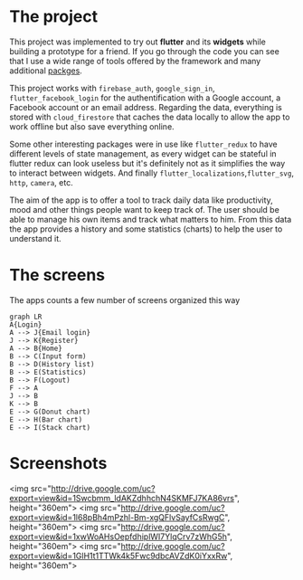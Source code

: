 # The project

This project was implemented to try out **flutter** and its **widgets** while building a prototype for a friend. If you go through the code you can see that I use a wide range of tools offered by the framework and many additional [packges](https://pub.dev/packages/). 

This project works with `firebase_auth`,  `google_sign_in`,  `flutter_facebook_login` for the authentification with a Google account, a Facebook account or an email address. Regarding the data, everything is stored with `cloud_firestore` that caches the data locally to allow the app to work offline but also save everything online. 

Some other interesting packages were in use like `flutter_redux` to have different levels of state management, as every widget can be stateful in flutter redux can look useless but it's definitely not as it simplifies the way to interact between widgets. And finally `flutter_localizations`,`flutter_svg`, `http`, `camera`, etc.

The aim of the app is to offer a tool to track daily data like productivity, mood and other things people want to keep track of. The user should be able to manage his own items and track what matters to him. From this data the app provides a history and some statistics (charts) to help the user to understand it.

# The screens

The apps counts a few number of screens organized this way

```mermaid
graph LR
A{Login} 
A --> J{Email login}
J --> K{Register}
A --> B{Home}
B --> C(Input form)
B --> D(History list)
B --> E(Statistics)
B --> F(Logout)
F --> A
J --> B
K --> B
E --> G(Donut chart)
E --> H(Bar chart)
E --> I(Stack chart)
```
# Screenshots

<img src="http://drive.google.com/uc?export=view&id=1Swcbmm_ldAKZdhhchN4SKMFJ7KA86vrs", height="360em">
<img src="http://drive.google.com/uc?export=view&id=1l68pBh4mPzhl-Bm-xgQFlvSayfCsRwgC", height="360em">
<img src="http://drive.google.com/uc?export=view&id=1xwWoAHsOepfdhiplWI7YlqCrv7zWhG5h", height="360em">
<img src="http://drive.google.com/uc?export=view&id=1GlH1t1TTWk4k5Fwc9dbcAVZdK0iYxxRw", height="360em">
